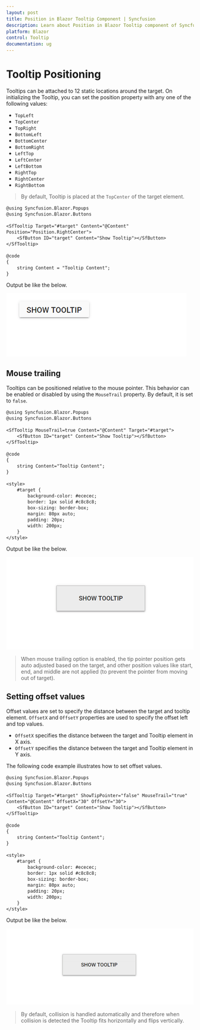 ```yaml
---
layout: post
title: Position in Blazor Tooltip Component | Syncfusion 
description: Learn about Position in Blazor Tooltip component of Syncfusion, and more details.
platform: Blazor
control: Tooltip
documentation: ug
---
```


# Tooltip Positioning

Tooltips can be attached to 12 static locations around the target.
On initializing the Tooltip, you can set the position property with any one of the following values:

* `TopLeft`
* `TopCenter`
* `TopRight`
* `BottomLeft`
* `BottomCenter`
* `BottomRight`
* `LeftTop`
* `LeftCenter`
* `LeftBottom`
* `RightTop`
* `RightCenter`
* `RightBottom`

> By default, Tooltip is placed at the `TopCenter` of the target element.

```cshtml
@using Syncfusion.Blazor.Popups
@using Syncfusion.Blazor.Buttons

<SfTooltip Target="#target" Content="@Content" Position="Position.RightCenter">
    <SfButton ID="target" Content="Show Tooltip"></SfButton>
</SfTooltip>

@code
{
    string Content = "Tooltip Content";
}
```

Output be like the below.

![Tooltip - Position](images/position.gif)

## Mouse trailing

Tooltips can be positioned relative to the mouse pointer. This behavior can be enabled or disabled by using the `MouseTrail` property. By default, it is set to `false`.

```cshtml
@using Syncfusion.Blazor.Popups
@using Syncfusion.Blazor.Buttons

<SfTooltip MouseTrail=true Content="@Content" Target="#target">
    <SfButton ID="target" Content="Show Tooltip"></SfButton>
</SfTooltip>

@code
{
    string Content="Tooltip Content";
}

<style>
    #target {
        background-color: #ececec;
        border: 1px solid #c8c8c8;
        box-sizing: border-box;
        margin: 80px auto;
        padding: 20px;
        width: 200px;
    }
</style>
```

Output be like the below.

![Tooltip - Mouse Trail](images/mouse-trail.gif)

> When mouse trailing option is enabled, the tip pointer position gets auto adjusted based on the target, and other position values like start, end, and middle are not applied (to prevent the pointer from moving out of target).

## Setting offset values

Offset values are set to specify the distance between the target and tooltip element.
`OffsetX` and `OffsetY` properties are used to specify the offset left and top values.

* `OffsetX` specifies the distance between the target and Tooltip element in X axis.
* `OffsetY` specifies the distance between the target and Tooltip element in Y axis.

The following code example illustrates how to set offset values.

```cshtml
@using Syncfusion.Blazor.Popups
@using Syncfusion.Blazor.Buttons

<SfTooltip Target="#target" ShowTipPointer="false" MouseTrail="true" Content="@Content" OffsetX="30" OffsetY="30">
    <SfButton ID="target" Content="Show Tooltip"></SfButton>
</SfTooltip>

@code
{
    string Content="Tooltip Content";
}

<style>
    #target {
        background-color: #ececec;
        border: 1px solid #c8c8c8;
        box-sizing: border-box;
        margin: 80px auto;
        padding: 20px;
        width: 200px;
    }
</style>

```

Output be like the below.

![Tooltip - Offset Value](images/Offset.gif)

> By default, collision is handled automatically and therefore when collision is detected the Tooltip fits horizontally and flips vertically.
